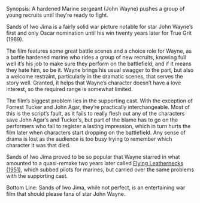 Synopsis: A hardened Marine sergeant (John Wayne) pushes a group of young recruits until they’re ready to fight.

Sands of Iwo Jima is a fairly solid war picture notable for star John Wayne’s first and only Oscar nomination until his win twenty years later for True Grit (1969).

The film features some great battle scenes and a choice role for Wayne, as a battle hardened marine who rides a group of new recruits, knowing full well it’s his job to make sure they perform on the battlefield, and if it means they hate him, so be it.  Wayne brings his usual swagger to the part, but also a welcome restraint, particularly in the dramatic scenes, that serves the story well. Granted, it helps that Wayne’s character doesn’t have a love interest, so the required range is somewhat limited.

The film’s biggest problem lies in the supporting cast.  With the exception of Forrest Tucker and John Agar, they’re practically interchangeable.  Most of this is the script’s fault, as it fails to really flesh out any of the characters save John Agar’s and Tucker’s, but part of the blame has to go on the performers who fail to register a lasting impression, which in turn hurts the film later when characters start dropping on the battlefield.  Any sense of drama is lost as the audience is too busy trying to remember which character it was that died.

Sands of Iwo Jima proved to be so popular that Wayne starred in what amounted to a quasi-remake two years later called <a href="/browse/reviews/flying-leathernecks-1951/">Flying Leathernecks (1951)</a>, which subbed pilots for marines, but carried over the same problems with the supporting cast.

Bottom Line: Sands of Iwo Jima, while not perfect, is an entertaining war film that should please fans of star John Wayne.

